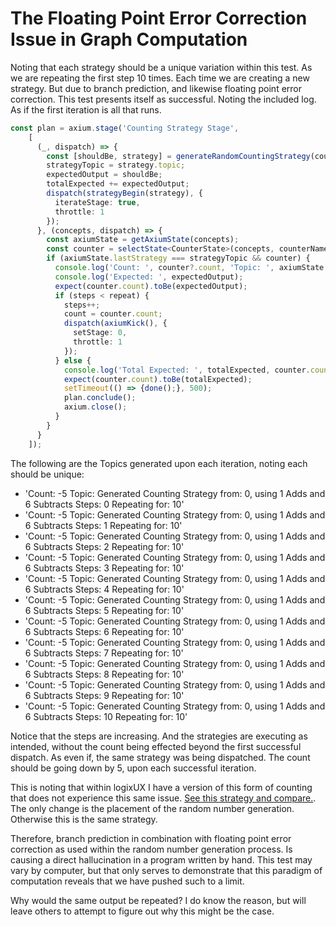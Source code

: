 # The Floating Point Error Correction Issue in Graph Computation
Noting that each strategy should be a unique variation within this test. As we are repeating the first step 10 times. Each time we are creating a new strategy. But due to branch prediction, and likewise floating point error correction. This test presents itself as successful. Noting the included log. As if the first iteration is all that runs.
```typescript
const plan = axium.stage('Counting Strategy Stage',
    [
      (_, dispatch) => {
        const [shouldBe, strategy] = generateRandomCountingStrategy(count);
        strategyTopic = strategy.topic;
        expectedOutput = shouldBe;
        totalExpected += expectedOutput;
        dispatch(strategyBegin(strategy), {
          iterateStage: true,
          throttle: 1
        });
      }, (concepts, dispatch) => {
        const axiumState = getAxiumState(concepts);
        const counter = selectState<CounterState>(concepts, counterName);
        if (axiumState.lastStrategy === strategyTopic && counter) {
          console.log('Count: ', counter?.count, 'Topic: ', axiumState.lastStrategy, 'Steps: ', steps, 'Repeating for: ',  repeat);
          console.log('Expected: ', expectedOutput);
          expect(counter.count).toBe(expectedOutput);
          if (steps < repeat) {
            steps++;
            count = counter.count;
            dispatch(axiumKick(), {
              setStage: 0,
              throttle: 1
            });
          } else {
            console.log('Total Expected: ', totalExpected, counter.count);
            expect(counter.count).toBe(totalExpected);
            setTimeout(() => {done();}, 500);
            plan.conclude();
            axium.close();
          }
        }
      }
    ]);
```
The following are the Topics generated upon each iteration, noting each should be unique:
* 'Count:  -5 Topic: Generated Counting Strategy from: 0, using 1 Adds and 6 Subtracts Steps:  0 Repeating for:  10' 
* 'Count:  -5 Topic: Generated Counting Strategy from: 0, using 1 Adds and 6 Subtracts Steps:  1 Repeating for:  10'
* 'Count:  -5 Topic:  Generated Counting Strategy from: 0, using 1 Adds and 6 Subtracts Steps:  2 Repeating for:  10'
* 'Count:  -5 Topic:  Generated Counting Strategy from: 0, using 1 Adds and 6 Subtracts Steps:  3 Repeating for:  10'
* 'Count:  -5 Topic:  Generated Counting Strategy from: 0, using 1 Adds and 6 Subtracts Steps:  4 Repeating for:  10'
* 'Count:  -5 Topic:  Generated Counting Strategy from: 0, using 1 Adds and 6 Subtracts Steps:  5 Repeating for:  10'
* 'Count:  -5 Topic:  Generated Counting Strategy from: 0, using 1 Adds and 6 Subtracts Steps:  6 Repeating for:  10'
* 'Count:  -5 Topic:  Generated Counting Strategy from: 0, using 1 Adds and 6 Subtracts Steps:  7 Repeating for:  10'
* 'Count:  -5 Topic:  Generated Counting Strategy from: 0, using 1 Adds and 6 Subtracts Steps:  8 Repeating for:  10'
* 'Count:  -5 Topic:  Generated Counting Strategy from: 0, using 1 Adds and 6 Subtracts Steps:  9 Repeating for:  10'
* 'Count:  -5 Topic:  Generated Counting Strategy from: 0, using 1 Adds and 6 Subtracts Steps:  10 Repeating for:  10'

Notice that the steps are increasing. And the strategies are executing as intended, without the count being effected beyond the first successful dispatch. As even if, the same strategy was being dispatched. The count should be going down by 5, upon each successful iteration.

This is noting that within logixUX I have a version of this form of counting that does not experience this same issue. [See this strategy and compare.](https://github.com/Phuire-Research/logixUX/blob/main/server/src/concepts/logixUX/strategies/generateCountingStrategy.strategy.ts). The only change is the placement of the random number generation. Otherwise this is the same strategy.

Therefore, branch prediction in combination with floating point error correction as used within the random number generation process. Is causing a direct hallucination in a program written by hand. This test may vary by computer, but that only serves to demonstrate that this paradigm of computation reveals that we have pushed such to a limit.

Why would the same output be repeated? I do know the reason, but will leave others to attempt to figure out why this might be the case.